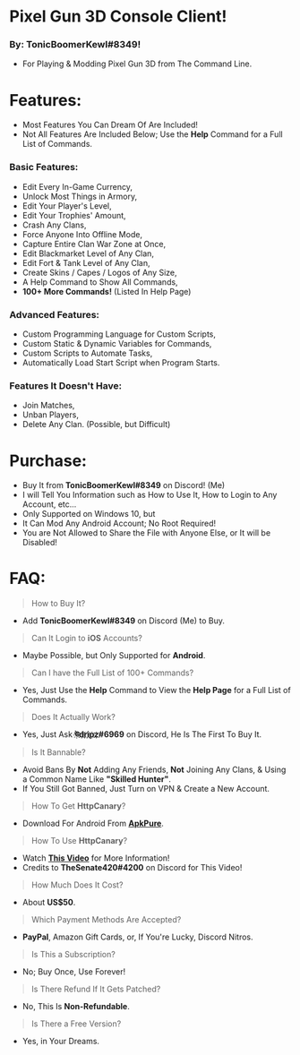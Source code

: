 # Pixel Gun 3D Console Client!
### By: TonicBoomerKewl#8349!
- For Playing & Modding Pixel Gun 3D from The Command Line.

# Features:
- Most Features You Can Dream Of Are Included!
- Not All Features Are Included Below; Use the **Help** Command for a Full List of Commands.
### **Basic Features:**
- Edit Every In-Game Currency,
- Unlock Most Things in Armory,
- Edit Your Player's Level,
- Edit Your Trophies' Amount,
- Crash Any Clans,
- Force Anyone Into Offline Mode,
- Capture Entire Clan War Zone at Once,
- Edit Blackmarket Level of Any Clan,
- Edit Fort & Tank Level of Any Clan,
- Create Skins / Capes / Logos of Any Size,
- A Help Command to Show All Commands,
- **100+ More Commands!** (Listed In Help Page)
### **Advanced Features:**
- Custom Programming Language for Custom Scripts,
- Custom Static & Dynamic Variables for Commands,
- Custom Scripts to Automate Tasks,
- Automatically Load Start Script when Program Starts.
### **Features It Doesn't Have:**
- Join Matches,
- Unban Players, 
- Delete Any Clan. (Possible, but Difficult)

# Purchase:
- Buy It from **TonicBoomerKewl#8349** on Discord! (Me)
- I will Tell You Information such as How to Use It, How to Login to Any Account, etc...
- Only Supported on Windows 10, but
- It Can Mod Any Android Account; No Root Required!
- You are Not Allowed to Share the File with Anyone Else, or It will be Disabled!

# FAQ:
> How to Buy It?
- Add **TonicBoomerKewl#8349** on Discord (Me) to Buy.
> Can It Login to **iOS** Accounts?
- Maybe Possible, but Only Supported for **Android**.
> Can I have the Full List of 100+ Commands?
- Yes, Just Use the **Help** Command to View the **Help Page** for a Full List of Commands.
> Does It Actually Work?
- Yes, Just Ask **ঊ҉d҉r҉i҉p҉z҉#6969** on Discord, He Is The First To Buy It.
> Is It Bannable?
- Avoid Bans By **Not** Adding Any Friends, **Not** Joining Any Clans, & Using a Common Name Like **"**Skilled Hunter**"**.
- If You Still Got Banned, Just Turn on VPN & Create a New Account.
> How To Get **HttpCanary**?
- Download For Android From **[ApkPure](https://m.apkpure.com/httpcanary-%E2%80%94-http-sniffer-capture-analysis/com.guoshi.httpcanary/download?from=details)**.
> How To Use **HttpCanary**?
- Watch **[This Video](https://www.youtube.com/watch?v=W5hCiSnl9UE)** for More Information!
- Credits to **TheSenate420#4200** on Discord for This Video!
> How Much Does It Cost?
- About **US$50**.
> Which Payment Methods Are Accepted?
- **PayPal**, Amazon Gift Cards, or, If You're Lucky, Discord Nitros.
> Is This a Subscription?
- No; Buy Once, Use Forever!
> Is There Refund If It Gets Patched?
- No, This Is **Non-Refundable**.
> Is There a Free Version?
- Yes, in Your Dreams.

<!--gAAAAABgemTdikfpgFjGfegUy6iGTP9GQebIKTK0eXWP97VzUiQvqXxFt0My6n_hjQxBTXR31D9Igc8pXLRdgqv1Kj3eNoJlz8m4bdiKgIq3ihzR2qYiE25uI0Horz7ye54_5jWv2DUkWKJ2zRkurjz1ICb4hVM8dcgWJxIHTItCEKqjubX4rB4bom9k2y2ZfogBBidlRyPANNJNn1FP1DHQ_NnAfrwNJqwGib0m2Fh05xqfCWPmMq7zAIS4s1NjKH_7FSZN7uSY7QZvvfZ1RVZ30WMQQHGnjoUp-q-qybM6ys6wtsgFws_iZIBUWk9JGBzp7cB6sgFCJyHlbXWP3GhWXeOIHQcBRe_AGLYwxDO_da8K3GiU9Stri1WJEFoYd0r89hdHy5TLevAav-ytvBPVDA_oplVQLR-4rWuljoPswEz8qLo-4_mzQBSBiLc4m2DaS3UoLyQ2udDwg_l0L0TJ2d-SYTigM4Z_ZYqzO6QSQV_WIkuchRYtroqjb6z4IGx1ObNVjbYdU1ivKGylP2FlT4hvGZWdyIumazec-_orXG1cfdb3N8CQCQCBwRIs9NVeOJvyleAXrrTQ3qJLxa-V9Df_GY2zYqR54WJe8ZlJKxvkOOQSQrAH8E9a2KVOqIKR3fjXHNXSAACYWuBy-jFCoPy1zn-oki3Z044CWC2cBKkYSMIBRm4nkE2A9tUfuO_CPLWTYb1qip7fpcKv4HzkLgyprR0DnSafcDB1KQdk_Mjk8VgzYMfftnePVHyG3UsD7XQT4_g5syMxDvd3Rc5a8-2pG2mcPptRumzpZW4TNmbpnxyESfIG_ZNfKUXtIHaMxD7C0VRTJiiAa75S-To8RAxRUYOEVDJHos790FSOsRO7zhatDU-ShT0Yh8zJYukyld2Fr8h99Lq0e13aviCcUP1duufzij8bm_BcEA7TO2dlEUTYzmIoQRuL4laGIivbSAivz4wTy79CW4KQAX4TFwrKJ6DeFYoyFm4u4b0jZ7AQl7IId6QqaF48yw-bNS2BAE5svUvQxj5B1lMhaoI6yAaLfNeU4SIeOhUIUbZnN7nB7HtFfc6mmjaiyoQH_YEL8QcGkb_s5uQpOR6FrXBQHpXnzYFZHp4qzESF7yHET7uq6hCyeaqPAi26aWupj6AOzUwibT46CU7-gkz0gkatsV8Z7KtyjEPI37-h764xN0cglAdrTFSKW0r_X57CsGLRyi_GbWGipP2xoUaK_bTM9Amwu1UaRR2GrRQXWPZJqFmSGQD_pz0_uvaQWrr0vWTY5iqvLxhGwsIn_BJxiI6Gt5Ew40B1dEfVHuZKWnSPlIdWrTQVVej1rcUONfwocm8LbDtefegX9HDpa4TRg6Ne-joDGhxAq2gBk_B0epnLXQghVB5OrZo_oYHHhLxidDEbcx8zVu-7kpGsM85iMenuJesgQeiIB7_LEqSSW5Ru__kVgjZ4yCBkO2bcUFL1CnM8zehyPlTR3AccFjkPyTIa2xehyYTMzyBTn0DUT5c9ndTG53ki6xyTsXyO5pW2TBWTSip7OcnYWmmR0JakDF0vPU0iThHZFkrUGbJzyN5ENV0X9hL7XUW40r6mgp4oZljBeW_CxaJob_cKFLfaOkYsdqRSSyfCag==-->
